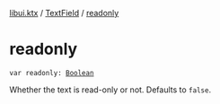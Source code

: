 [libui.ktx](../index.md) / [TextField](index.md) / [readonly](./readonly.md)

# readonly

`var readonly: `[`Boolean`](https://kotlinlang.org/api/latest/jvm/stdlib/kotlin/-boolean/index.html)

Whether the text is read-only or not. Defaults to `false`.

